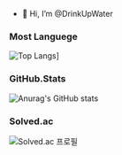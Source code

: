 - 👋 Hi, I’m @DrinkUpWater

### Most Languege
![Top Langs](https://github-readme-stats.vercel.app/api/top-langs/?username=DrinkUpWater)]

### GitHub.Stats
![Anurag's GitHub stats](https://github-readme-stats.vercel.app/api?username=DrinkUpWater)

### Solved.ac
![Solved.ac
프로필](http://mazassumnida.wtf/api/v2/generate_badge?boj=ciwdj)
